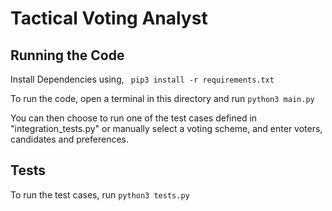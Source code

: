 # Tactical Voting Analyst

## Running the Code
Install Dependencies using,
``` pip3 install -r requirements.txt```


To run the code, open a terminal in this directory and run 
```python3 main.py```

You can then choose to run one of the test cases defined in "integration_tests.py"
or manually select a voting scheme, and enter voters, candidates and preferences.

## Tests

To run the test cases, run
```python3 tests.py```